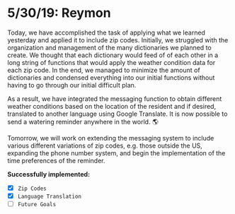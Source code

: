 5/30/19: Reymon
================

Today, we have accomplished the task of applying what we learned yesterday and applied it to include zip codes. Initially, we struggled with the organization and management of the many dictionaries we planned to create. We thought that each dictionary would feed of of each other in a long string of functions that would apply the weather condition data for each zip code. In the end, we managed to minimize the amount of dictionaries and condensed everything into our initial functions without having to go through our initial difficult plan. 

As a result, we have integrated the messaging function to obtain different weather conditions based on the location of the resident and if desired, translated to another language using Google Translate. It is now possible to send a watering reminder anywhere in the world. :earth_americas:

Tomorrow, we will work on extending the messaging system to include various different variations of zip codes, e.g. those outside the US, expanding the phone number system, and begin the implementation of the time preferences of the reminder. 

**Successfully implemented:**
- [x] `Zip Codes`
- [x] `Language Translation`
- [ ] `Future Goals`
